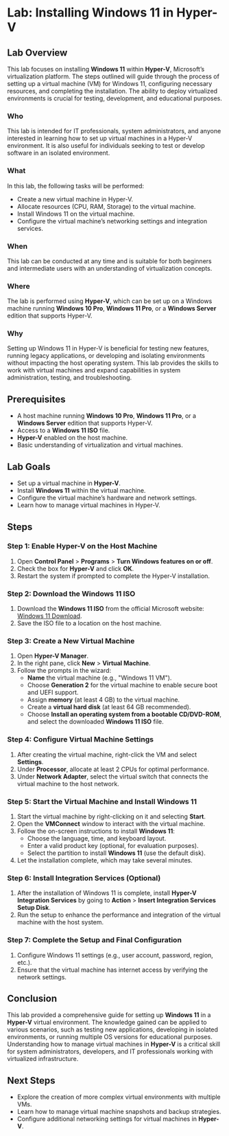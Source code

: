 # Lab: Installing Windows 11 in Hyper-V

## Lab Overview

This lab focuses on installing **Windows 11** within **Hyper-V**, Microsoft’s virtualization platform. The steps outlined will guide through the process of setting up a virtual machine (VM) for Windows 11, configuring necessary resources, and completing the installation. The ability to deploy virtualized environments is crucial for testing, development, and educational purposes.

### Who
This lab is intended for IT professionals, system administrators, and anyone interested in learning how to set up virtual machines in a Hyper-V environment. It is also useful for individuals seeking to test or develop software in an isolated environment.

### What
In this lab, the following tasks will be performed:
- Create a new virtual machine in Hyper-V.
- Allocate resources (CPU, RAM, Storage) to the virtual machine.
- Install Windows 11 on the virtual machine.
- Configure the virtual machine’s networking settings and integration services.

### When
This lab can be conducted at any time and is suitable for both beginners and intermediate users with an understanding of virtualization concepts.

### Where
The lab is performed using **Hyper-V**, which can be set up on a Windows machine running **Windows 10 Pro**, **Windows 11 Pro**, or a **Windows Server** edition that supports Hyper-V.

### Why
Setting up Windows 11 in Hyper-V is beneficial for testing new features, running legacy applications, or developing and isolating environments without impacting the host operating system. This lab provides the skills to work with virtual machines and expand capabilities in system administration, testing, and troubleshooting.

## Prerequisites

- A host machine running **Windows 10 Pro**, **Windows 11 Pro**, or a **Windows Server** edition that supports Hyper-V.
- Access to a **Windows 11 ISO** file.
- **Hyper-V** enabled on the host machine.
- Basic understanding of virtualization and virtual machines.

## Lab Goals

- Set up a virtual machine in **Hyper-V**.
- Install **Windows 11** within the virtual machine.
- Configure the virtual machine’s hardware and network settings.
- Learn how to manage virtual machines in Hyper-V.

## Steps

### Step 1: Enable Hyper-V on the Host Machine
1. Open **Control Panel** > **Programs** > **Turn Windows features on or off**.
2. Check the box for **Hyper-V** and click **OK**.
3. Restart the system if prompted to complete the Hyper-V installation.

### Step 2: Download the Windows 11 ISO
1. Download the **Windows 11 ISO** from the official Microsoft website: [Windows 11 Download](https://www.microsoft.com/en-us/software-download/windows11).
2. Save the ISO file to a location on the host machine.

### Step 3: Create a New Virtual Machine
1. Open **Hyper-V Manager**.
2. In the right pane, click **New** > **Virtual Machine**.
3. Follow the prompts in the wizard:
   - **Name** the virtual machine (e.g., "Windows 11 VM").
   - Choose **Generation 2** for the virtual machine to enable secure boot and UEFI support.
   - Assign **memory** (at least 4 GB) to the virtual machine.
   - Create a **virtual hard disk** (at least 64 GB recommended).
   - Choose **Install an operating system from a bootable CD/DVD-ROM**, and select the downloaded **Windows 11 ISO** file.

### Step 4: Configure Virtual Machine Settings
1. After creating the virtual machine, right-click the VM and select **Settings**.
2. Under **Processor**, allocate at least 2 CPUs for optimal performance.
3. Under **Network Adapter**, select the virtual switch that connects the virtual machine to the host network.

### Step 5: Start the Virtual Machine and Install Windows 11
1. Start the virtual machine by right-clicking on it and selecting **Start**.
2. Open the **VMConnect** window to interact with the virtual machine.
3. Follow the on-screen instructions to install **Windows 11**:
   - Choose the language, time, and keyboard layout.
   - Enter a valid product key (optional, for evaluation purposes).
   - Select the partition to install **Windows 11** (use the default disk).
4. Let the installation complete, which may take several minutes.

### Step 6: Install Integration Services (Optional)
1. After the installation of Windows 11 is complete, install **Hyper-V Integration Services** by going to **Action** > **Insert Integration Services Setup Disk**.
2. Run the setup to enhance the performance and integration of the virtual machine with the host system.

### Step 7: Complete the Setup and Final Configuration
1. Configure Windows 11 settings (e.g., user account, password, region, etc.).
2. Ensure that the virtual machine has internet access by verifying the network settings.

## Conclusion

This lab provided a comprehensive guide for setting up **Windows 11** in a **Hyper-V** virtual environment. The knowledge gained can be applied to various scenarios, such as testing new applications, developing in isolated environments, or running multiple OS versions for educational purposes. Understanding how to manage virtual machines in **Hyper-V** is a critical skill for system administrators, developers, and IT professionals working with virtualized infrastructure.

## Next Steps

- Explore the creation of more complex virtual environments with multiple VMs.
- Learn how to manage virtual machine snapshots and backup strategies.
- Configure additional networking settings for virtual machines in **Hyper-V**.

